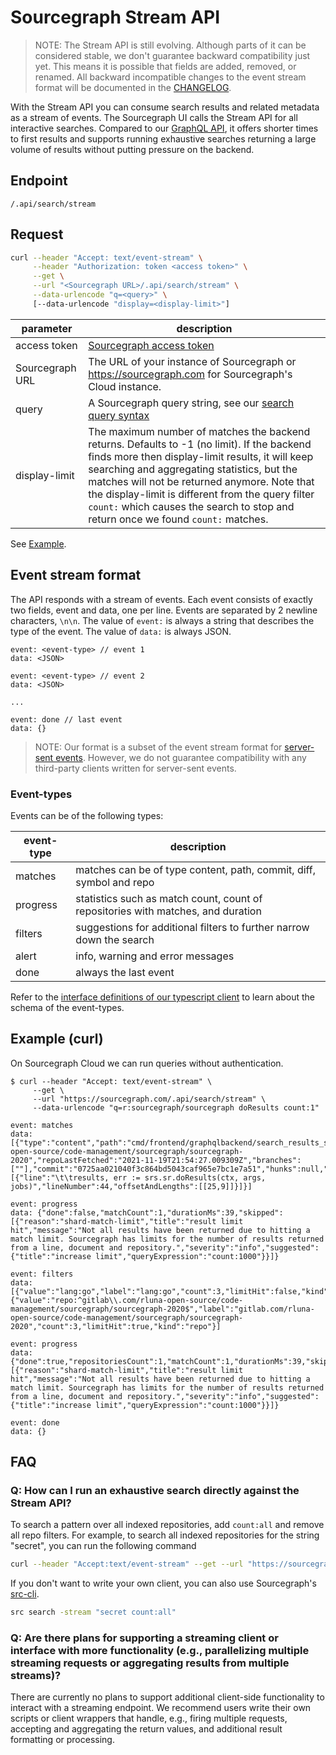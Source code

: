 # Sourcegraph Stream API

> NOTE:
> The Stream API is still evolving. Although parts of it can be considered
> stable, we don't guarantee backward compatibility just yet. This means it is
> possible that fields are added, removed, or renamed. All backward incompatible changes to the
> event stream format will be documented in the [CHANGELOG](https://github.com/sourcegraph/sourcegraph/blob/main/CHANGELOG.md).


With the Stream API you can consume search results and related metadata as
a stream of events. The Sourcegraph UI calls the Stream API for all interactive searches.
Compared to our [GraphQL API](../graphql/index.md), it offers shorter times to first results and 
supports running exhaustive searches returning a large volume of results without
putting pressure on the backend.

## Endpoint
`/.api/search/stream`

## Request

```bash
curl --header "Accept: text/event-stream" \
     --header "Authorization: token <access token>" \
     --get \
     --url "<Sourcegraph URL>/.api/search/stream" \
     --data-urlencode "q=<query>" \
     [--data-urlencode "display=<display-limit>"]
```

| parameter | description |
| --- | --- |
| access token | [Sourcegraph access token](https://docs.sourcegraph.com/cli/how-tos/creating_an_access_token) |
| Sourcegraph URL | The URL of your instance of Sourcegraph or https://sourcegraph.com for Sourcegraph's Cloud instance. |
| query | A Sourcegraph query string, see our [search query syntax](../../code_search/reference/queries.md) |
| display-limit | The maximum number of matches the backend returns. Defaults to -1 (no limit). If the backend finds more then display-limit results, it will keep searching and aggregating statistics, but the matches will not be returned anymore. Note that the display-limit is different from the query filter `count:` which causes the search to stop and return once we found `count:` matches. |

See [Example](#example-curl).

## Event stream format 

The API responds with a stream of events. Each event consists of exactly two
fields, event and data, one per line. Events are separated by 2 newline
characters, `\n\n`. The value of `event:` is always a string that describes the
type of the event. The value of `data:` is always JSON.

```text
event: <event-type> // event 1
data: <JSON>

event: <event-type> // event 2
data: <JSON>

...

event: done // last event
data: {}
```

> NOTE: 
> Our format is a subset of the event stream format for [server-sent
> events](https://developer.mozilla.org/en-US/docs/Web/API/Server-sent_events/Using_server-sent_events#event_stream_format). However, we do not guarantee compatibility with any third-party clients written for server-sent events.

### Event-types

Events can be of the following types:

| event-type | description |
| --- | --- |
| matches | matches can be of type content, path, commit, diff, symbol and repo |
| progress | statistics such as match count, count of repositories with matches, and duration |
| filters | suggestions for additional filters to further narrow down the search |
| alert | info, warning and error messages |
| done | always the last event |

Refer to the [interface definitions of our typescript client](https://sourcegraph.com/github.com/sourcegraph/sourcegraph/-/blob/client/shared/src/search/stream.ts?L12) to learn about the schema of the event-types. 

## Example (curl) 

On Sourcegraph Cloud we can run queries without authentication.

```shellsession
$ curl --header "Accept: text/event-stream" \
     --get \
     --url "https://sourcegraph.com/.api/search/stream" \
     --data-urlencode "q=r:sourcegraph/sourcegraph doResults count:1"

event: matches
data: [{"type":"content","path":"cmd/frontend/graphqlbackend/search_results_stats_languages.go","repositoryID":42693708,"repository":"gitlab.com/rluna-open-source/code-management/sourcegraph/sourcegraph-2020","repoLastFetched":"2021-11-19T21:54:27.009309Z","branches":[""],"commit":"0725aa021040f3c864bd5043caf965e7bc1e7a51","hunks":null,"lineMatches":[{"line":"\t\tresults, err := srs.sr.doResults(ctx, args, jobs)","lineNumber":44,"offsetAndLengths":[[25,9]]}]}]

event: progress
data: {"done":false,"matchCount":1,"durationMs":39,"skipped":[{"reason":"shard-match-limit","title":"result limit hit","message":"Not all results have been returned due to hitting a match limit. Sourcegraph has limits for the number of results returned from a line, document and repository.","severity":"info","suggested":{"title":"increase limit","queryExpression":"count:1000"}}]}

event: filters
data: [{"value":"lang:go","label":"lang:go","count":3,"limitHit":false,"kind":"lang"},{"value":"repo:^gitlab\\.com/rluna-open-source/code-management/sourcegraph/sourcegraph-2020$","label":"gitlab.com/rluna-open-source/code-management/sourcegraph/sourcegraph-2020","count":3,"limitHit":true,"kind":"repo"}]

event: progress
data: {"done":true,"repositoriesCount":1,"matchCount":1,"durationMs":39,"skipped":[{"reason":"shard-match-limit","title":"result limit hit","message":"Not all results have been returned due to hitting a match limit. Sourcegraph has limits for the number of results returned from a line, document and repository.","severity":"info","suggested":{"title":"increase limit","queryExpression":"count:1000"}}]}

event: done
data: {}
```

## FAQ

### Q: How can I run an exhaustive search directly against the Stream API?

To search a pattern over all indexed repositories, add `count:all` and remove all repo filters. For example, to search all indexed repositories for the string "secret", you can run the following command

```bash
curl --header "Accept:text/event-stream" --get --url "https://sourcegraph.com/.api/search/stream" --data-urlencode "q=secret count:all"
```

If you don't want to write your own client, you can also use Sourcegraph's [src-cli](https://github.com/sourcegraph/src-cli).

```bash
src search -stream "secret count:all"
```

### Q: Are there plans for supporting a streaming client or interface with more functionality (e.g., parallelizing multiple streaming requests or aggregating results from multiple streams)?

There are currently no plans to support additional client-side functionality to interact with a streaming endpoint. We recommend users write their own scripts or client wrappers that handle, e.g., firing multiple requests, accepting and aggregating the return values, and additional result formatting or processing.
